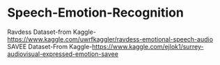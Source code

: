 # Speech-Emotion-Recognition

Ravdess Dataset-from Kaggle-https://www.kaggle.com/uwrfkaggler/ravdess-emotional-speech-audio
SAVEE Dataset-From Kaggle-https://www.kaggle.com/ejlok1/surrey-audiovisual-expressed-emotion-savee
